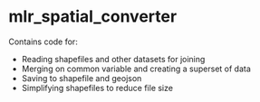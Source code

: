 # mlr_spatial_converter

Contains code for: 
 - Reading shapefiles and other datasets for joining
 - Merging on common variable and creating a superset of data
 - Saving to shapefile and geojson
 - Simplifying shapefiles to reduce file size
